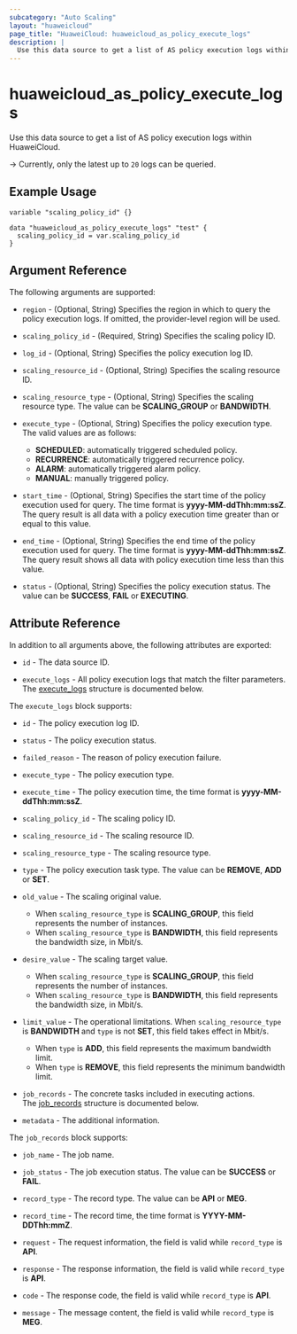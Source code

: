 ```yaml
---
subcategory: "Auto Scaling"
layout: "huaweicloud"
page_title: "HuaweiCloud: huaweicloud_as_policy_execute_logs"
description: |
  Use this data source to get a list of AS policy execution logs within HuaweiCloud.
---
```


# huaweicloud_as_policy_execute_logs

Use this data source to get a list of AS policy execution logs within HuaweiCloud.

-> Currently, only the latest up to `20` logs can be queried.

## Example Usage

```hcl
variable "scaling_policy_id" {}

data "huaweicloud_as_policy_execute_logs" "test" {
  scaling_policy_id = var.scaling_policy_id
}
```

## Argument Reference

The following arguments are supported:

* `region` - (Optional, String) Specifies the region in which to query the policy execution logs.
  If omitted, the provider-level region will be used.

* `scaling_policy_id` - (Required, String) Specifies the scaling policy ID.

* `log_id` - (Optional, String) Specifies the policy execution log ID.

* `scaling_resource_id` - (Optional, String) Specifies the scaling resource ID.

* `scaling_resource_type` - (Optional, String) Specifies the scaling resource type.
  The value can be **SCALING_GROUP** or **BANDWIDTH**.

* `execute_type` - (Optional, String) Specifies the policy execution type.  
  The valid values are as follows:
  + **SCHEDULED**: automatically triggered scheduled policy.
  + **RECURRENCE**: automatically triggered recurrence policy.
  + **ALARM**: automatically triggered alarm policy.
  + **MANUAL**: manually triggered policy.

* `start_time` - (Optional, String) Specifies the start time of the policy execution used for query. The time format is
  **yyyy-MM-ddThh:mm:ssZ**.  
  The query result is all data with a policy execution time greater than or equal to this value.

* `end_time` - (Optional, String) Specifies the end time of the policy execution used for query. The time format is
  **yyyy-MM-ddThh:mm:ssZ**.  
  The query result shows all data with policy execution time less than this value.

* `status` - (Optional, String) Specifies the policy execution status. The value can be **SUCCESS**, **FAIL**
  or **EXECUTING**.

## Attribute Reference

In addition to all arguments above, the following attributes are exported:

* `id` - The data source ID.

* `execute_logs` - All policy execution logs that match the filter parameters.  
  The [execute_logs](#as_execute_logs_attr) structure is documented below.

<a name="as_execute_logs_attr"></a>
The `execute_logs` block supports:

* `id` - The policy execution log ID.

* `status` - The policy execution status.

* `failed_reason` - The reason of policy execution failure.

* `execute_type` - The policy execution type.

* `execute_time` - The policy execution time, the time format is **yyyy-MM-ddThh:mm:ssZ**.

* `scaling_policy_id` - The scaling policy ID.

* `scaling_resource_id` - The scaling resource ID.

* `scaling_resource_type` - The scaling resource type.

* `type` - The policy execution task type. The value can be **REMOVE**, **ADD** or **SET**.

* `old_value` - The scaling original value.
  + When `scaling_resource_type` is **SCALING_GROUP**, this field represents the number of instances.
  + When `scaling_resource_type` is **BANDWIDTH**, this field represents the bandwidth size, in Mbit/s.

* `desire_value` - The scaling target value.
  + When `scaling_resource_type` is **SCALING_GROUP**, this field represents the number of instances.
  + When `scaling_resource_type` is **BANDWIDTH**, this field represents the bandwidth size, in Mbit/s.

* `limit_value` - The operational limitations. When `scaling_resource_type` is **BANDWIDTH** and `type` is not **SET**,
  this field takes effect in Mbit/s.
  + When `type` is **ADD**, this field represents the maximum bandwidth limit.
  + When `type` is **REMOVE**, this field represents the minimum bandwidth limit.

* `job_records` - The concrete tasks included in executing actions.  
  The [job_records](#as_job_records_attr) structure is documented below.

* `metadata` - The additional information.

<a name="as_job_records_attr"></a>
The `job_records` block supports:

* `job_name` - The job name.

* `job_status` - The job execution status. The value can be **SUCCESS** or **FAIL**.

* `record_type` - The record type. The value can be **API** or **MEG**.

* `record_time` - The record time, the time format is **YYYY-MM-DDThh:mmZ**.

* `request` - The request information, the field is valid while `record_type` is **API**.

* `response` - The response information, the field is valid while `record_type` is **API**.

* `code` - The response code, the field is valid while `record_type` is **API**.

* `message` - The message content, the field is valid while `record_type` is **MEG**.

